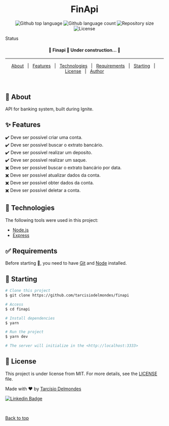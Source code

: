 <h1 align="center">FinApi</h1>

<p align="center">
  <img alt="Github top language" src="https://img.shields.io/github/languages/top/tarcisiodelmondes/finapi?color=56BEB8">

  <img alt="Github language count" src="https://img.shields.io/github/languages/count/tarcisiodelmondes/finapi?color=56BEB8">

  <img alt="Repository size" src="https://img.shields.io/github/repo-size/tarcisiodelmondes/finapi?color=56BEB8">

  <img alt="License" src="https://img.shields.io/github/license/tarcisiodelmondes/finapi?color=%2356BEB8">
</p>

Status

 <h4 align="center">
	🚧  Finapi 🚀 Under construction...  🚧
</h4>

<hr>

<p align="center">
  <a href="#dart-about">About</a> &#xa0; | &#xa0; 
  <a href="#sparkles-features">Features</a> &#xa0; | &#xa0;
  <a href="#rocket-technologies">Technologies</a> &#xa0; | &#xa0;
  <a href="#white_check_mark-requirements">Requirements</a> &#xa0; | &#xa0;
  <a href="#checkered_flag-starting">Starting</a> &#xa0; | &#xa0;
  <a href="#memo-license">License</a> &#xa0; | &#xa0;
  <a href="https://github.com/tarcisiodelmondes" target="_blank">Author</a>
</p>

<br>

## :dart: About

API for banking system, built during Ignite.

## :sparkles: Features

:heavy_check_mark: Deve ser possível criar uma conta.\
:heavy_check_mark: Deve ser possível buscar o extrato bancário.\
:heavy_check_mark: Deve ser possível realizar um deposito.\
:heavy_check_mark: Deve ser possível realizar um saque.\
:heavy_multiplication_x: Deve ser possível buscar o extrato bancário por data.\
:heavy_multiplication_x: Deve ser possível atualizar dados da conta.\
:heavy_multiplication_x: Deve ser possível obter dados da conta.\
:heavy_multiplication_x: Deve ser possível deletar a conta.

## :rocket: Technologies

The following tools were used in this project:

- [Node.js](https://nodejs.org/en/)
- [Express](https://expressjs.com/)

## :white_check_mark: Requirements

Before starting :checkered_flag:, you need to have [Git](https://git-scm.com) and [Node](https://nodejs.org/en/) installed.

## :checkered_flag: Starting

```bash
# Clone this project
$ git clone https://github.com/tarcisiodelmondes/finapi

# Access
$ cd finapi

# Install dependencies
$ yarn

# Run the project
$ yarn dev

# The server will initialize in the <http://localhost:3333>
```

## :memo: License

This project is under license from MIT. For more details, see the [LICENSE](LICENSE.md) file.

Made with :heart: by <a href="https://github.com/tarcisiodelmondes" target="_blank">Tarcísio Delmondes</a>

[![Linkedin Badge](https://img.shields.io/badge/-TarcísioDelmondes-blue?style=flat-square&logo=Linkedin&logoColor=white&link=https://www.linkedin.com/in/tarcisio-delmondes-892567207)](https://www.linkedin.com/in/tarcisiodelmondes)

&#xa0;

<a href="#top">Back to top</a>
